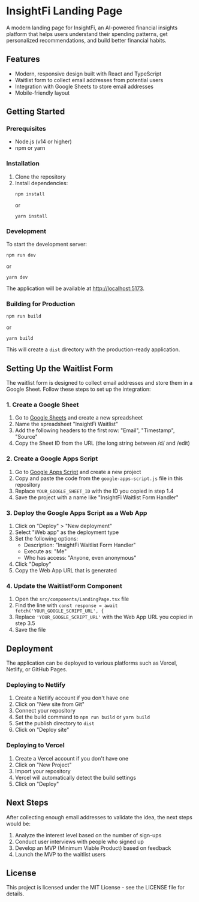 # InsightFi Landing Page

A modern landing page for InsightFi, an AI-powered financial insights platform that helps users understand their spending patterns, get personalized recommendations, and build better financial habits.

## Features

- Modern, responsive design built with React and TypeScript
- Waitlist form to collect email addresses from potential users
- Integration with Google Sheets to store email addresses
- Mobile-friendly layout

## Getting Started

### Prerequisites

- Node.js (v14 or higher)
- npm or yarn

### Installation

1. Clone the repository
2. Install dependencies:
   ```
   npm install
   ```
   or
   ```
   yarn install
   ```

### Development

To start the development server:

```
npm run dev
```
or
```
yarn dev
```

The application will be available at [http://localhost:5173](http://localhost:5173).

### Building for Production

```
npm run build
```
or
```
yarn build
```

This will create a `dist` directory with the production-ready application.

## Setting Up the Waitlist Form

The waitlist form is designed to collect email addresses and store them in a Google Sheet. Follow these steps to set up the integration:

### 1. Create a Google Sheet

1. Go to [Google Sheets](https://sheets.google.com/) and create a new spreadsheet
2. Name the spreadsheet "InsightFi Waitlist"
3. Add the following headers to the first row: "Email", "Timestamp", "Source"
4. Copy the Sheet ID from the URL (the long string between /d/ and /edit)

### 2. Create a Google Apps Script

1. Go to [Google Apps Script](https://script.google.com/) and create a new project
2. Copy and paste the code from the `google-apps-script.js` file in this repository
3. Replace `YOUR_GOOGLE_SHEET_ID` with the ID you copied in step 1.4
4. Save the project with a name like "InsightFi Waitlist Form Handler"

### 3. Deploy the Google Apps Script as a Web App

1. Click on "Deploy" > "New deployment"
2. Select "Web app" as the deployment type
3. Set the following options:
   - Description: "InsightFi Waitlist Form Handler"
   - Execute as: "Me"
   - Who has access: "Anyone, even anonymous"
4. Click "Deploy"
5. Copy the Web App URL that is generated

### 4. Update the WaitlistForm Component

1. Open the `src/components/LandingPage.tsx` file
2. Find the line with `const response = await fetch('YOUR_GOOGLE_SCRIPT_URL', {`
3. Replace `'YOUR_GOOGLE_SCRIPT_URL'` with the Web App URL you copied in step 3.5
4. Save the file

## Deployment

The application can be deployed to various platforms such as Vercel, Netlify, or GitHub Pages.

### Deploying to Netlify

1. Create a Netlify account if you don't have one
2. Click on "New site from Git"
3. Connect your repository
4. Set the build command to `npm run build` or `yarn build`
5. Set the publish directory to `dist`
6. Click on "Deploy site"

### Deploying to Vercel

1. Create a Vercel account if you don't have one
2. Click on "New Project"
3. Import your repository
4. Vercel will automatically detect the build settings
5. Click on "Deploy"

## Next Steps

After collecting enough email addresses to validate the idea, the next steps would be:

1. Analyze the interest level based on the number of sign-ups
2. Conduct user interviews with people who signed up
3. Develop an MVP (Minimum Viable Product) based on feedback
4. Launch the MVP to the waitlist users

## License

This project is licensed under the MIT License - see the LICENSE file for details.
